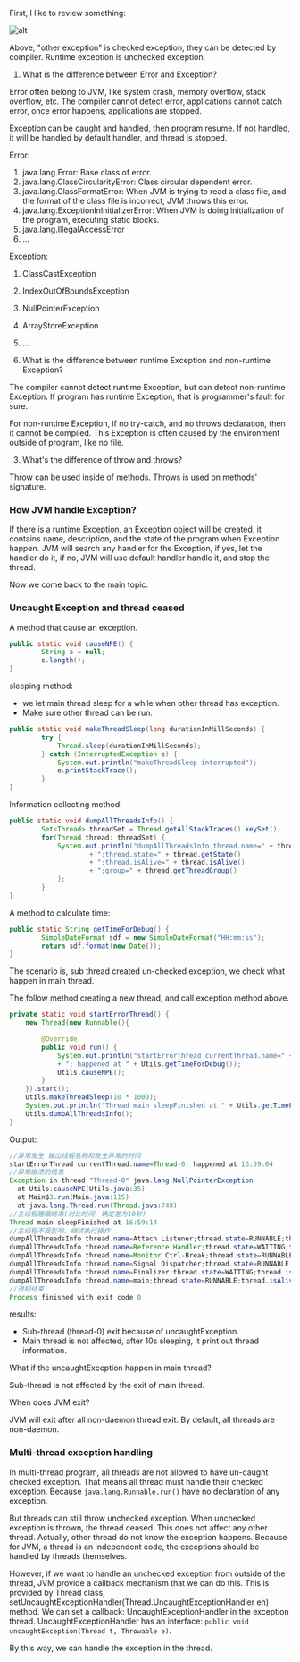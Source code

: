 
First, I like to review something:

![alt](https://www.tutorialspoint.com/java/images/exceptions1.jpg)

Above, "other exception" is checked exception, they can be detected by compiler. Runtime exception is unchecked exception.

1. What is the difference between Error and Exception?

Error often belong to JVM, like system crash, memory overflow, stack overflow, etc. The compiler cannot detect error, applications cannot catch error, once error happens, applications are stopped.

Exception can be caught and handled, then program resume. If not handled, it will be handled by default handler, and thread is stopped.

Error:
1. java.lang.Error: Base class of error.
2. java.lang.ClassCircularityError: Class circular dependent error.
3. java.lang.ClassFormatError: When JVM is trying to read a class file, and the format of the class file is incorrect, JVM throws this error.
4.  java.lang.ExceptionInInitializerError: When JVM is doing initialization of the program, executing static blocks.
5.  java.lang.IllegalAccessError
6.  ...

Exception:
1. ClassCastException
2. IndexOutOfBoundsException
3. NullPointerException
4. ArrayStoreException
5. ...


6. What is the difference between runtime Exception and non-runtime Exception?

The compiler cannot detect runtime Exception, but can detect non-runtime Exception. If program has runtime Exception, that is programmer's fault for sure.

For non-runtime Exception, if no try-catch, and no throws declaration, then it cannot be compiled. This Exception is often caused by the environment outside of program, like no file.


3. What's the difference of throw and throws?

Throw can be used inside of methods. Throws is used on methods' signature.


### How JVM handle Exception?

If there is a runtime Exception, an Exception object will be created, it contains name, description, and the state of the program when Exception happen. JVM will search any handler for the Exception, if yes, let the handler do it, if no, JVM will use default handler handle it, and stop the thread.

Now we come back to the main topic.


### Uncaught Exception and thread ceased

A method that cause an exception.
```java
public static void causeNPE() {
        String s = null;
        s.length();
}
```

sleeping method:
- we let main thread sleep for a while when other thread has exception.
- Make sure other thread can be run.
```java
public static void makeThreadSleep(long durationInMillSeconds) {
        try {
            Thread.sleep(durationInMillSeconds);
        } catch (InterruptedException e) {
            System.out.println("makeThreadSleep interrupted");
            e.printStackTrace();
        }
}
```

Information collecting method:

```java
public static void dumpAllThreadsInfo() {
        Set<Thread> threadSet = Thread.getAllStackTraces().keySet();
        for(Thread thread: threadSet) {
            System.out.println("dumpAllThreadsInfo thread.name=" + thread.getName()
                    + ";thread.state=" + thread.getState()
                    + ";thread.isAlive=" + thread.isAlive()
                    + ";group=" + thread.getThreadGroup()
            );
        }
}
```
A method to calculate time:
```java
public static String getTimeForDebug() {
        SimpleDateFormat sdf = new SimpleDateFormat("HH:mm:ss");
        return sdf.format(new Date());
}
```

The scenario is, sub thread created un-checked exception, we check what happen in main thread.

The follow method creating a new thread, and call exception method above.
```java
private static void startErrorThread() {
    new Thread(new Runnable(){

        @Override
        public void run() {
            System.out.println("startErrorThread currentThread.name=" + Thread.currentThread().getName()
            + "; happened at " + Utils.getTimeForDebug());
            Utils.causeNPE();
        }
    }).start();
    Utils.makeThreadSleep(10 * 1000);
    System.out.println("Thread main sleepFinished at " + Utils.getTimeForDebug());
    Utils.dumpAllThreadsInfo();
}
```

Output:
```java
//异常发生 输出线程名称和发生异常的时间
startErrorThread currentThread.name=Thread-0; happened at 16:59:04
//异常崩溃的信息
Exception in thread "Thread-0" java.lang.NullPointerException
  at Utils.causeNPE(Utils.java:35)
  at Main$3.run(Main.java:115)
  at java.lang.Thread.run(Thread.java:748)
//主线程睡眠结束(对比时间，确定差为10秒)    
Thread main sleepFinished at 16:59:14
//主线程不受影响，继续执行操作
dumpAllThreadsInfo thread.name=Attach Listener;thread.state=RUNNABLE;thread.isAlive=true;group=java.lang.ThreadGroup[name=system,maxpri=10]
dumpAllThreadsInfo thread.name=Reference Handler;thread.state=WAITING;thread.isAlive=true;group=java.lang.ThreadGroup[name=system,maxpri=10]
dumpAllThreadsInfo thread.name=Monitor Ctrl-Break;thread.state=RUNNABLE;thread.isAlive=true;group=java.lang.ThreadGroup[name=main,maxpri=10]
dumpAllThreadsInfo thread.name=Signal Dispatcher;thread.state=RUNNABLE;thread.isAlive=true;group=java.lang.ThreadGroup[name=system,maxpri=10]
dumpAllThreadsInfo thread.name=Finalizer;thread.state=WAITING;thread.isAlive=true;group=java.lang.ThreadGroup[name=system,maxpri=10]
dumpAllThreadsInfo thread.name=main;thread.state=RUNNABLE;thread.isAlive=true;group=java.lang.ThreadGroup[name=main,maxpri=10]
//进程结束
Process finished with exit code 0
```
results:
- Sub-thread (thread-0) exit because of uncaughtException.
- Main thread is not affected, after 10s sleeping, it print out thread information.

What if the uncaughtException happen in main thread?

Sub-thread is not affected by the exit of main thread.

When does JVM exit?

JVM will exit after all non-daemon thread exit. By default, all threads are non-daemon.




### Multi-thread exception handling

In multi-thread program, all threads are not allowed to have un-caught checked exception. That means all thread must handle their checked exception. Because `java.lang.Runnable.run()` have no declaration of any exception. 

But threads can still throw unchecked exception. When unchecked exception is thrown, the thread ceased. This does not affect any other thread. Actually, other thread do not know the exception happens. Because for JVM, a thread is an independent code, the exceptions should be handled by threads themselves.

However, if we want to handle an unchecked exception from outside of the thread, JVM provide a callback mechanism that we can do this. This is provided by Thread class, setUncaughtExceptionHandler(Thread.UncaughtExceptionHandler eh) method. We can set a callback: UncaughtExceptionHandler in the exception thread. UncaughtExceptionHandler has an interface: `public void uncaughtException(Thread t, Throwable e)`.

By this way, we can handle the exception in the thread.

